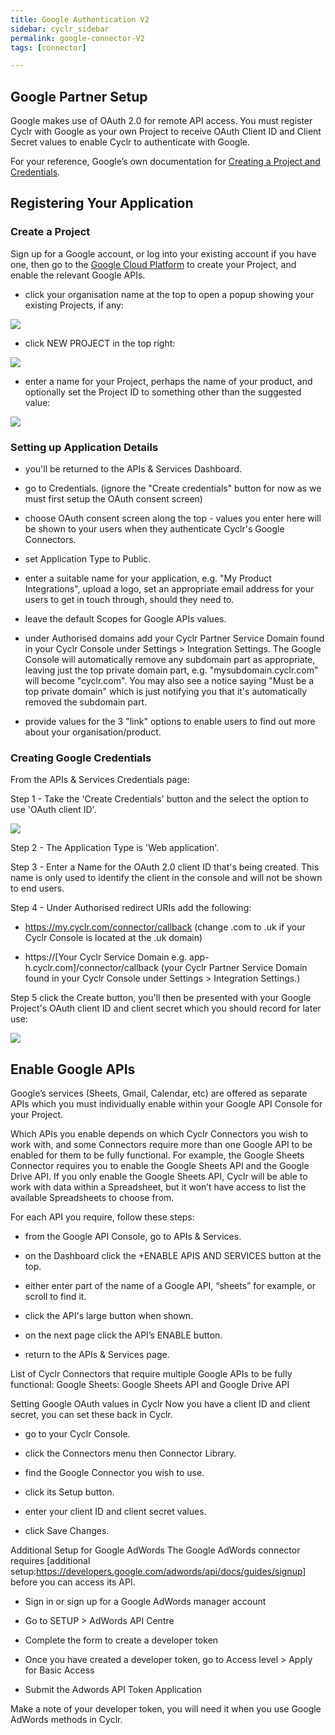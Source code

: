 ```yaml
---
title: Google Authentication V2
sidebar: cyclr_sidebar
permalink: google-connector-V2
tags: [connector]

---
```


##  Google Partner Setup

Google makes use of OAuth 2.0 for remote API access. You must register Cyclr with Google as your own Project to receive OAuth Client ID and Client Secret values to enable Cyclr to authenticate with Google.

For your reference, Google’s own documentation for [Creating a Project and Credentials](https://https://console.cloud.google.com/).

## Registering Your Application

### Create a Project

Sign up for a Google account, or log into your existing account if you have one, then go to the
[Google Cloud Platform](https://console.developers.google.com/) to create your Project, and enable the relevant Google APIs.

*	click your organisation name at the top to open a popup showing your existing Projects, if any:

![](./images/google-auth-1.png)

*	click NEW PROJECT in the top right: 

![](./images/google-auth-2.png)

*	enter a name for your Project, perhaps the name of your product, and optionally set the Project ID to something other than the suggested value:

![](./images/google-auth-3.png)

### Setting up Application Details

* you'll be returned to the APIs & Services Dashboard.

* go to Credentials.	(ignore the "Create credentials" button for now as we must first setup the OAuth consent screen)

* choose OAuth consent screen along the top - values you enter here will be shown to your users when they authenticate Cyclr's Google Connectors.

-	set Application Type to Public.

-	enter a suitable name for your application, e.g. "My Product Integrations", upload a logo, set an appropriate email address for your users to get in touch through, should they need to.

-	leave the default Scopes for Google APIs values.

-	under Authorised domains add your Cyclr Partner Service Domain found in your Cyclr Console under Settings > Integration Settings.
The Google Console will automatically remove any subdomain part as appropriate, leaving just the top private domain part, e.g. "mysubdomain.cyclr.com" will become "cyclr.com".  You may also see a notice saying "Must be a top private domain" which is just notifying you that it's automatically removed the subdomain part.

-	provide values for the 3 "link" options to enable users to find out more about your organisation/product.

### Creating Google Credentials

From the APIs & Services Credentials page:

Step 1 - Take the 'Create Credentials' button and the select the option to use 'OAuth client ID'.

![](./images/google-auth-4.png)

Step 2 - The Application Type is 'Web application'.

Step 3 - Enter a Name for the OAuth 2.0 client ID that's being created. This name is only used to identify the client in the console and will not be shown to end users.

Step 4 - Under Authorised redirect URIs add the following:

*	https://my.cyclr.com/connector/callback
(change .com to .uk if your Cyclr Console is located at the .uk domain)

*	https://[Your Cyclr Service Domain e.g. app-h.cyclr.com]/connector/callback
(your Cyclr Partner Service Domain found in your Cyclr Console under Settings > Integration Settings.)

Step 5	click the Create button, you'll then be presented with your Google Project's OAuth client ID and client secret which you should record for later use:

![](./images/google-auth-5.png)

## Enable Google APIs

Google’s services (Sheets, Gmail, Calendar, etc) are offered as separate APIs which you must individually enable within your Google API Console for your Project.

Which APIs you enable depends on which Cyclr Connectors you wish to work with, and some Connectors require more than one Google API to be enabled for them to be fully functional.  For example, the Google Sheets Connector requires you to enable the Google Sheets API and the Google Drive API.  If you only enable the Google Sheets API, Cyclr will be able to work with data within a Spreadsheet, but it won’t have access to list the available Spreadsheets to choose from.

For each API you require, follow these steps:

*	from the Google API Console, go to APIs & Services.

*	on the Dashboard click the +ENABLE APIS AND SERVICES button at the top.

*	either enter part of the name of a Google API, “sheets” for example, or scroll to find it.

*	click the API's large button when shown.

*	on the next page click the API’s ENABLE button.

*	return to the APIs & Services page.

List of Cyclr Connectors that require multiple Google APIs to be fully functional:
Google Sheets: Google Sheets API and Google Drive API

Setting Google OAuth values in Cyclr
Now you have a client ID and client secret, you can set these back in Cyclr.

*	go to your Cyclr Console.

*	click the Connectors menu then Connector Library.

*	find the Google Connector you wish to use.

*	click its Setup button.

*	enter your client ID and client secret values.

*	click Save Changes.

Additional Setup for Google AdWords
The Google AdWords connector requires [additional setup:https://developers.google.com/adwords/api/docs/guides/signup] before you can access its API.

*	Sign in or sign up for a Google AdWords manager account

*	Go to SETUP > AdWords API Centre

*	Complete the form to create a developer token

*	Once you have created a developer token, go to Access level > Apply for Basic Access

*	Submit the Adwords API Token Application

Make a note of your developer token, you will need it when you use Google AdWords methods in Cyclr.


